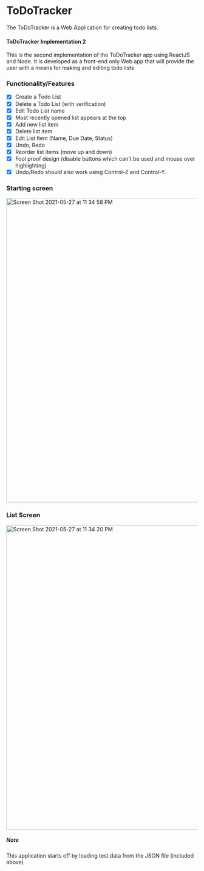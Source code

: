 # ToDoTracker

The ToDoTracker is a Web Application for creating todo lists.

#### ToDoTracker Implementation 2
This is the second implementation of the ToDoTracker app using ReactJS and Node. It is developed as a front-end only Web app that will provide the user with a means for making and editing todo lists

### Functionality/Features
- [x] Create a Todo List
- [x] Delete a Todo List (with verification)
- [x] Edit Todo List name
- [x] Most recently opened list appears at the top
- [x] Add new list item
- [x] Delete list item
- [x] Edit List Item (Name, Due Date, Status)
- [x] Undo, Redo
- [x] Reorder list items (move up and down)
- [x] Fool proof design (disable buttons which can't be used and mouse over highlighting)
- [x] Undo/Redo should also work using Control-Z and Control-Y.

### Starting screen
<img width="800" alt="Screen Shot 2021-05-27 at 11 34 58 PM" src="https://user-images.githubusercontent.com/60799230/119925833-2dae2180-bf44-11eb-9ad9-d56896243234.png">

### List Screen
<img width="800" alt="Screen Shot 2021-05-27 at 11 34 20 PM" src="https://user-images.githubusercontent.com/60799230/119925836-2f77e500-bf44-11eb-8627-a9ebcfaab970.png">



##### Note
This application starts off by loading test data from the JSON file (included above)
